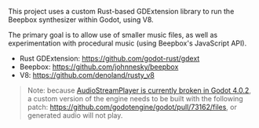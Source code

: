 This project uses a custom Rust-based GDExtension library to run the Beepbox synthesizer within Godot, using V8.

The primary goal is to allow use of smaller music files, as well as experimentation with procedural music (using Beepbox's JavaScript API).

* Rust GDExtension: https://github.com/godot-rust/gdext
* Beepbox: https://github.com/johnnesky/beepbox
* V8: https://github.com/denoland/rusty_v8

> Note: because [AudioStreamPlayer is currently broken in Godot 4.0.2](https://github.com/godotengine/godot/issues/65155), a custom version of the engine needs to be built with the following patch: https://github.com/godotengine/godot/pull/73162/files, or generated audio will not play.
